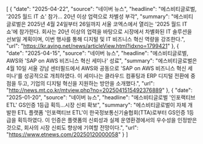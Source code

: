 [
  {
    "date": "2025-04-22",
    "source": "네이버 뉴스",
    "headline": "에스비티글로벌, '2025 월드 IT 쇼' 참가... 20년 이상 업력으로 차별성 부각",
    "summary": "에스비티글로벌은 2025년 4월 24일부터 26일까지 서울 코엑스에서 열리는 '2025 월드 IT 쇼'에 참가한다. 회사는 20년 이상의 업력을 바탕으로 시장에서 차별화된 IT 솔루션을 선보일 계획이며, 이번 행사를 통해 디지털 및 IT 비즈니스 혁신 역량을 강조한다.",
    "url": "https://kr.aving.net/news/articleView.html?idxno=1799421"
  },
  {
    "date": "2025-04-15",
    "source": "네이버 뉴스",
    "headline": "에스비티글로벌, AWS와 'SAP on AWS 비즈니스 혁신 세미나' 성료",
    "summary": "에스비티글로벌은 4월 10일 서울 강남 센터필드에서 AWS와 공동으로 'SAP on AWS 비즈니스 혁신 세미나'를 성공적으로 개최하였다. 이 세미나는 클라우드 컴퓨팅과 ERP 디지털 전환에 중점을 두고, 기업의 디지털 혁신을 지원하는 방안을 소개했다.",
    "url": "http://news.mt.co.kr/mtview.php?no=2025041515492376889"
  },
  {
    "date": "2025-01-20",
    "source": "네이버 뉴스",
    "headline": "에스비티글로벌 '인포랙티브 ETL' GS인증 1등급 획득...시장 신뢰 확보",
    "summary": "에스비티글로벌이 자체 개발한 ETL 플랫폼 '인포랙티브 ETL'이 한국정보통신기술협회(TTA)로부터 GS인증 1등급을 획득하였다. 이 인증은 플랫폼의 신뢰성과 실제 운영환경에서의 우수성을 인정받은 것으로, 회사의 시장 신뢰도 향상에 기여할 전망이다.",
    "url": "https://www.etnews.com/20250120000058"
  }
]